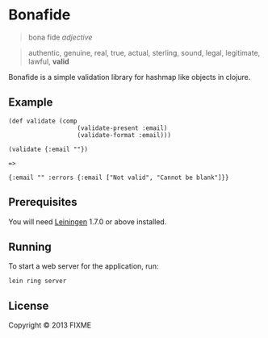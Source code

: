 # Bonafide

> bona fide _adjective_

> authentic, genuine, real, true, actual, sterling, sound, legal, legitimate, lawful, **valid**


Bonafide is a simple validation library for hashmap like objects in clojure.

## Example

    (def validate (comp
                       (validate-present :email)
                       (validate-format :email)))

    (validate {:email ""})

    =>

    {:email "" :errors {:email ["Not valid", "Cannot be blank"]}}

## Prerequisites

You will need [Leiningen][1] 1.7.0 or above installed.

[1]: https://github.com/technomancy/leiningen

## Running

To start a web server for the application, run:

    lein ring server

## License

Copyright © 2013 FIXME
